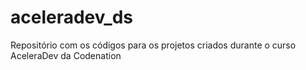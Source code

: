 # aceleradev_ds
Repositório com os códigos para os projetos criados durante o curso AceleraDev da Codenation
